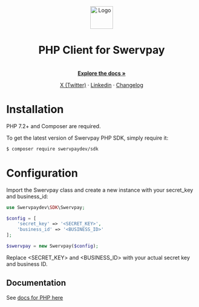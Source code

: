<div align="center">
  <a href="https://swervpay.co" target="_blank">
  <picture>
    <source media="(prefers-color-scheme: dark)" srcset="https://avatars.githubusercontent.com/u/108650375?s=200&v=4">
    <img src="https://avatars.githubusercontent.com/u/108650375?s=200&v=4" width="60" alt="Logo"/>
  </picture>
  </a>
</div>

<h1 align="center">PHP Client for Swervpay</h1>

<p align="center">
    <br />
    <a href="https://docs.swervpay.co" rel="dofollow"><strong>Explore the docs »</strong></a>
    <br />
 </p>
  
<p align="center">  
    <a href="https://twitter.com/swyftpay_io">X (Twitter)</a>
    ·
    <a href="https://www.linkedin.com/company/swervltd">Linkedin</a>
    ·
    <a href="https://docs.swervpay.co/changelog">Changelog</a>
</p>

# Installation

PHP 7.2+ and Composer are required.

To get the latest version of Swervpay PHP SDK, simply require it:

```bash
$ composer require swervpaydev/sdk
```

# Configuration

Import the Swervpay class and create a new instance with your secret_key and business_id:

```php
use Swervpaydev\SDK\Swervpay;

$config = [
    'secret_key' => '<SECRET_KEY>',
    'business_id' => '<BUSINESS_ID>'
];

$swervpay = new Swervpay($config);
```

Replace <SECRET_KEY> and <BUSINESS_ID> with your actual secret key and business ID.

## Documentation

See [docs for PHP here](https://docs.swervpay.co/sdks/php)
